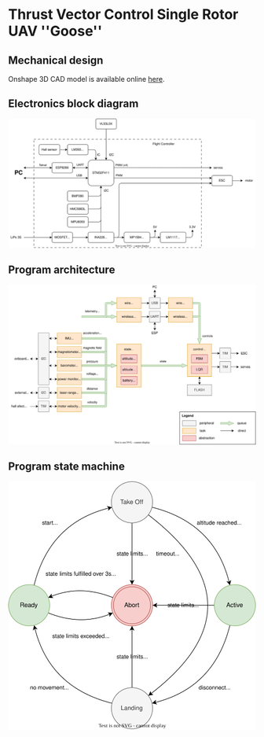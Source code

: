 # Thrust Vector Control Single Rotor UAV ''Goose''

## Mechanical design
Onshape 3D CAD model is available online [here](https://cad.onshape.com/documents/55f630da79af3dc846c30129/w/294f9dbf9e5691d9e0cefd31/e/d54b9355fb3a412a3e35e838).

## Electronics block diagram
![Alt text](./docs/electronics_diagram.drawio.svg)

## Program architecture
![Alt text](./docs/program_architecture.drawio.svg)

## Program state machine
![Alt text](./docs/state_machine.drawio.svg)
